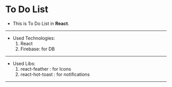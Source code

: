 # To Do List

- This is To Do List in **React**.

---

- Used Technologies:
  1. React
  2. Firebase: for DB

---

- Used Libs:
  1. react-feather : for Icons
  2. react-hot-toast : for notifications

---
